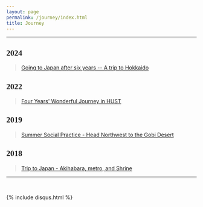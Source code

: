 ```yaml
---
layout: page
permalink: /journey/index.html
title: Journey
---
```


--------------------------------------------------------------------

<!--
<style>
html,body {
     width: 100%;
     height: 100%;
     margin: 0;
     padding: 0;
}

body {
    min-width: 1024px;
    min-height: 600px;
    user-select: text; /* Don't select the text while dragging the page with the mouse */
}

#main {
    width: 100%;
    height: 100%;
}
</style>
-->

<!-- # <font face="Verdana">Journey</font><br/>&nbsp; -->

<!-- ## <small><center>In Editing &#128062;</center><br/></small> -->

## <font face="Verdana">2024</font><br/>

> [Going to Japan after six years -- A trip to Hokkaido](https://lizhekai.com/JourneyHokkaido)

## <font face="Verdana">2022</font><br/>

> [Four Years' Wonderful Journey in HUST](https://lizhekai.com/JourneyHust)

<!-- <br/>&nbsp; -->

## <font face="Verdana">2019</font><br/>

> [Summer Social Practice - Head Northwest to the Gobi Desert](https://lizhekai.com/JourneySocialpractice)

<!-- <br/>&nbsp; -->

## <font face="Verdana">2018</font><br/>

> [Trip to Japan -  Akihabara, metro, and Shrine](https://lizhekai.com/JourneyJapan)

<!-- <br/>&nbsp; -->


---------------------------------------------------------------
<!--
### *<font face="Verdana">Leave a Message</font>*<br/>&nbsp;
-->

<br>

{% include disqus.html %} 

<br>

<br/>&nbsp;
